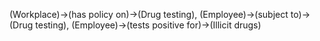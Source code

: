 (Workplace)->(has policy on)->(Drug testing), (Employee)->(subject to)->(Drug testing), (Employee)->(tests positive for)->(Illicit drugs)